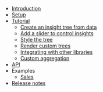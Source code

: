 <!-- markdownlint-disable first-line-heading -->

- [Introduction](README.md)
- [Setup](setup.md)
- [Tutorial](tutorial.md)
  - [Create an insight tree from data](tutorial.md#create-an-insight-tree-from-data)
  - [Add a slider to control insights](tutorial.md#add-a-slider-to-control-insights)
  - [Style the tree](tutorial.md#style-the-tree)
  - [Render custom trees](tutorial.md#render-custom-trees)
  - [Integrating with other libraries](tutorial.md#integrating-with-other-libraries)
  - [Custom aggregation](tutorial.md#custom-aggregation)
- [API](api.md)
- Examples
  - [Sales](sales.md)
- [Release notes](release.md)
